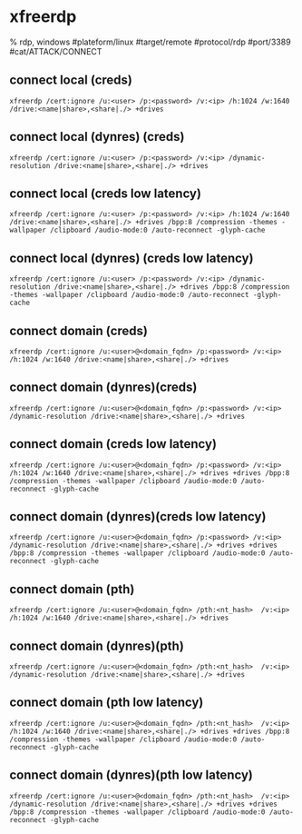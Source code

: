 # xfreerdp

% rdp, windows
#plateform/linux  #target/remote  #protocol/rdp #port/3389 #cat/ATTACK/CONNECT 

##  connect local (creds)
```
xfreerdp /cert:ignore /u:<user> /p:<password> /v:<ip> /h:1024 /w:1640 /drive:<name|share>,<share|./> +drives
```


##  connect local (dynres) (creds)
```
xfreerdp /cert:ignore /u:<user> /p:<password> /v:<ip> /dynamic-resolution /drive:<name|share>,<share|./> +drives
```

##  connect local (creds low latency)
```
xfreerdp /cert:ignore /u:<user> /p:<password> /v:<ip> /h:1024 /w:1640 /drive:<name|share>,<share|./> +drives /bpp:8 /compression -themes -wallpaper /clipboard /audio-mode:0 /auto-reconnect -glyph-cache
```

##  connect local (dynres) (creds low latency)
```
xfreerdp /cert:ignore /u:<user> /p:<password> /v:<ip> /dynamic-resolution /drive:<name|share>,<share|./> +drives /bpp:8 /compression -themes -wallpaper /clipboard /audio-mode:0 /auto-reconnect -glyph-cache
```

##  connect domain (creds)
```
xfreerdp /cert:ignore /u:<user>@<domain_fqdn> /p:<password> /v:<ip> /h:1024 /w:1640 /drive:<name|share>,<share|./> +drives
```

##  connect domain (dynres)(creds)
```
xfreerdp /cert:ignore /u:<user>@<domain_fqdn> /p:<password> /v:<ip> /dynamic-resolution /drive:<name|share>,<share|./> +drives
```

##  connect domain (creds low latency)
```
xfreerdp /cert:ignore /u:<user>@<domain_fqdn> /p:<password> /v:<ip> /h:1024 /w:1640 /drive:<name|share>,<share|./> +drives +drives /bpp:8 /compression -themes -wallpaper /clipboard /audio-mode:0 /auto-reconnect -glyph-cache
```

##  connect domain (dynres)(creds low latency)
```
xfreerdp /cert:ignore /u:<user>@<domain_fqdn> /p:<password> /v:<ip> /dynamic-resolution /drive:<name|share>,<share|./> +drives +drives /bpp:8 /compression -themes -wallpaper /clipboard /audio-mode:0 /auto-reconnect -glyph-cache
```

## connect domain (pth)
```
xfreerdp /cert:ignore /u:<user>@<domain_fqdn> /pth:<nt_hash>  /v:<ip> /h:1024 /w:1640 /drive:<name|share>,<share|./> +drives
```

## connect domain (dynres)(pth)
```
xfreerdp /cert:ignore /u:<user>@<domain_fqdn> /pth:<nt_hash>  /v:<ip> /dynamic-resolution /drive:<name|share>,<share|./> +drives
```

## connect domain (pth low latency)
```
xfreerdp /cert:ignore /u:<user>@<domain_fqdn> /pth:<nt_hash>  /v:<ip> /h:1024 /w:1640 /drive:<name|share>,<share|./> +drives +drives /bpp:8 /compression -themes -wallpaper /clipboard /audio-mode:0 /auto-reconnect -glyph-cache
```

## connect domain (dynres)(pth low latency)
```
xfreerdp /cert:ignore /u:<user>@<domain_fqdn> /pth:<nt_hash>  /v:<ip> /dynamic-resolution /drive:<name|share>,<share|./> +drives +drives /bpp:8 /compression -themes -wallpaper /clipboard /audio-mode:0 /auto-reconnect -glyph-cache
```